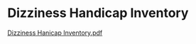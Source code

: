 # Dizziness Handicap Inventory

[Dizziness Hanicap Inventory.pdf](Dizziness%20Handicap%20Inventory%2010493a6005024d5e8689f74714396f3f/Dizziness_Hanicap_Inventory.pdf)